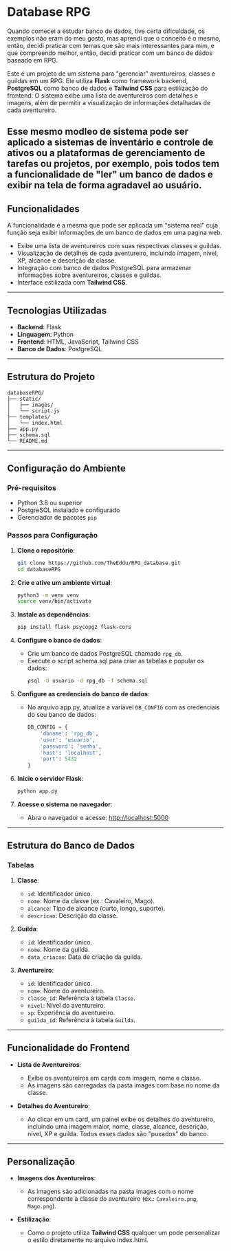 # Database RPG  

Quando comecei a estudar banco de dados, tive certa dificuldade, os exemplos não eram do meu gosto, mas aprendi que o conceito é o mesmo, então, decidi praticar com temas que são mais interessantes para mim, e que compreendo melhor, então, decidi praticar com um banco de dados baseado em RPG.  

Este é um projeto de um sistema para "gerenciar" aventureiros, classes e guildas em um RPG. Ele utiliza **Flask** como framework backend, **PostgreSQL** como banco de dados e **Tailwind CSS** para estilização do frontend. O sistema exibe uma lista de aventureiros com detalhes e imagens, além de permitir a visualização de informações detalhadas de cada aventureiro.  

Esse mesmo modleo de sistema pode ser aplicado a **sistemas de inventário e controle de ativos** ou a **plataformas de gerenciamento de tarefas ou projetos**, por exemplo, pois todos tem a funcionalidade de "ler" um banco de dados e exibir na tela de forma agradavel ao usuário.  
---

## Funcionalidades
A funcionalidade é a mesma que pode ser aplicada um "sistema real" cuja função seja exibir informações de um banco de dados em uma pagina web.
- Exibe uma lista de aventureiros com suas respectivas classes e guildas.
- Visualização de detalhes de cada aventureiro, incluindo imagem, nível, XP, alcance e descrição da classe.
- Integração com banco de dados PostgreSQL para armazenar informações sobre aventureiros, classes e guildas.
- Interface estilizada com **Tailwind CSS**.

---

## Tecnologias Utilizadas

- **Backend**: Flask
- **Linguagem**: Python
- **Frontend**: HTML, JavaScript, Tailwind CSS
- **Banco de Dados**: PostgreSQL

---

## Estrutura do Projeto

```
databaseRPG/
├── static/
│   ├── images/          
│   └── script.js       
├── templates/
│   └── index.html       
├── app.py               
├── schema.sql           
└── README.md            
```

---

## Configuração do Ambiente

### Pré-requisitos

- Python 3.8 ou superior
- PostgreSQL instalado e configurado
- Gerenciador de pacotes `pip`

### Passos para Configuração

1. **Clone o repositório**:
   ```bash
   git clone https://github.com/TheEddu/RPG_database.git
   cd databaseRPG
   ```

2. **Crie e ative um ambiente virtual**:
   ```bash
   python3 -m venv venv
   source venv/bin/activate
   ```

3. **Instale as dependências**:
   ```bash
   pip install flask psycopg2 flask-cors
   ```

4. **Configure o banco de dados**:
   - Crie um banco de dados PostgreSQL chamado `rpg_db`.
   - Execute o script schema.sql para criar as tabelas e popular os dados:
     ```bash
     psql -U usuario -d rpg_db -f schema.sql
     ```

5. **Configure as credenciais do banco de dados**:
   - No arquivo app.py, atualize a variável `DB_CONFIG` com as credenciais do seu banco de dados:
     ```python
     DB_CONFIG = {
         'dbname': 'rpg_db',
         'user': 'usuario',
         'password': 'senha',
         'host': 'localhost',
         'port': 5432
     }
     ```

6. **Inicie o servidor Flask**:
   ```bash
   python app.py
   ```

7. **Acesse o sistema no navegador**:
   - Abra o navegador e acesse: [http://localhost:5000](http://localhost:5000)

---

## Estrutura do Banco de Dados

### Tabelas

1. **Classe**:
   - `id`: Identificador único.
   - `nome`: Nome da classe (ex.: Cavaleiro, Mago).
   - `alcance`: Tipo de alcance (curto, longo, suporte).
   - `descricao`: Descrição da classe.

2. **Guilda**:
   - `id`: Identificador único.
   - `nome`: Nome da guilda.
   - `data_criacao`: Data de criação da guilda.

3. **Aventureiro**:
   - `id`: Identificador único.
   - `nome`: Nome do aventureiro.
   - `classe_id`: Referência à tabela `Classe`.
   - `nivel`: Nível do aventureiro.
   - `xp`: Experiência do aventureiro.
   - `guilda_id`: Referência à tabela `Guilda`.

---

## Funcionalidade do Frontend

- **Lista de Aventureiros**:
  - Exibe os aventureiros em cards com imagem, nome e classe.
  - As imagens são carregadas da pasta images com base no nome da classe.

- **Detalhes do Aventureiro**:
  - Ao clicar em um card, um painel exibe os detalhes do aventureiro, incluindo uma imagem maior, nome, classe, alcance, descrição, nível, XP e guilda. Todos esses dados são "puxados" do banco.

---

## Personalização

- **Imagens dos Aventureiros**:
  - As imagens são adicionadas na pasta images com o nome correspondente à classe do aventureiro (ex.: `Cavaleiro.png`, `Mago.png`).

- **Estilização**:
  - Como o projeto utiliza **Tailwind CSS** qualquer um pode personalizar o estilo diretamente no arquivo index.html.

